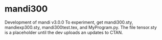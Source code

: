 # mandi300
Development of mandi v3.0.0
To experiment, get mandi300.sty, mandiexp300.sty, mandi300test.tex, and MyProgram.py. The file tensor.sty is a placeholder until the dev uploads an updates to CTAN.

